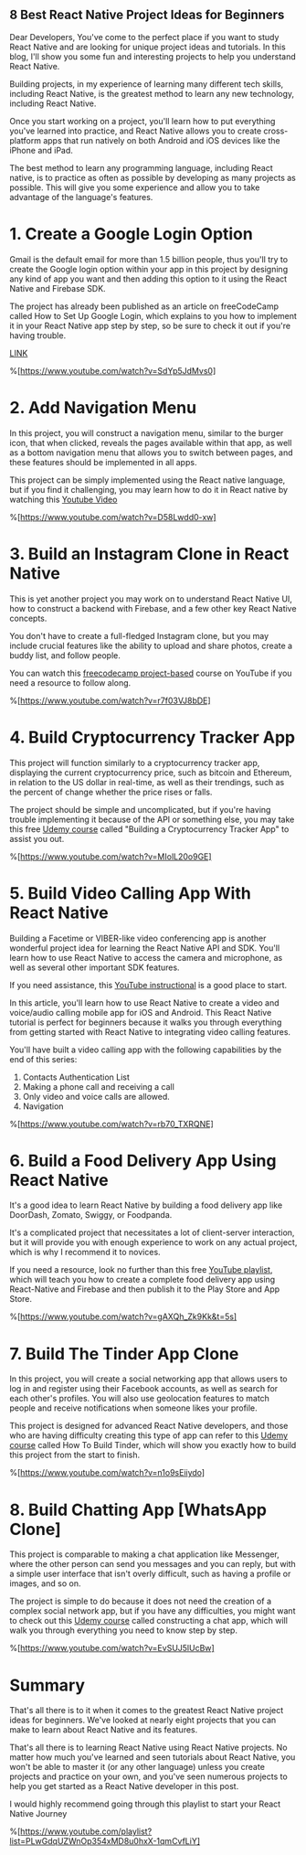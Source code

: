 ## 8 Best React Native Project Ideas for Beginners

Dear Developers, You've come to the perfect place if you want to study React Native and are looking for unique project ideas and tutorials. In this blog, I'll show you some fun and interesting projects to help you understand React Native.

Building projects, in my experience of learning many different tech skills, including React Native, is the greatest method to learn any new technology, including React Native.

Once you start working on a project, you'll learn how to put everything you've learned into practice, and React Native allows you to create cross-platform apps that run natively on both Android and iOS devices like the iPhone and iPad.

The best method to learn any programming language, including React native, is to practice as often as possible by developing as many projects as possible. This will give you some experience and allow you to take advantage of the language's features.


# 1. Create a Google Login Option

Gmail is the default email for more than 1.5 billion people, thus you'll try to create the Google login option within your app in this project by designing any kind of app you want and then adding this option to it using the React Native and Firebase SDK.

The project has already been published as an article on freeCodeCamp called How to Set Up Google Login, which explains to you how to implement it in your React Native app step by step, so be sure to check it out if you're having trouble.

[LINK](https://www.freecodecamp.org/news/google-login-with-react-native-and-firebase/)

%[https://www.youtube.com/watch?v=SdYp5JdMvs0]

# 2. Add Navigation Menu

In this project, you will construct a navigation menu, similar to the burger icon, that when clicked, reveals the pages available within that app, as well as a bottom navigation menu that allows you to switch between pages, and these features should be implemented in all apps.

This project can be simply implemented using the React native language, but if you find it challenging, you may learn how to do it in React native by watching this [Youtube Video](https://www.youtube.com/watch?v=ayxRtBHw754)

%[https://www.youtube.com/watch?v=D58Lwdd0-xw]

# 3. Build an Instagram Clone in React Native

This is yet another project you may work on to understand React Native UI, how to construct a backend with Firebase, and a few other key React Native concepts.

You don't have to create a full-fledged Instagram clone, but you may include crucial features like the ability to upload and share photos, create a buddy list, and follow people.

You can watch this [freecodecamp project-based](https://www.youtube.com/watch?v=1hPgQWbWmEk) course on YouTube if you need a resource to follow along.

%[https://www.youtube.com/watch?v=r7f03VJ8bDE]

# 4. Build Cryptocurrency Tracker App

This project will function similarly to a cryptocurrency tracker app, displaying the current cryptocurrency price, such as bitcoin and Ethereum, in relation to the US dollar in real-time, as well as their trendings, such as the percent of change whether the price rises or falls.

The project should be simple and uncomplicated, but if you're having trouble implementing it because of the API or something else, you may take this free [Udemy course](https://www.udemy.com/course/ultimate-react-native-with-firebase/?ranMID=39197&ranEAID=JVFxdTr9V80&ranSiteID=JVFxdTr9V80-mRkgL.lI1cCF1Kv7bdA_MA&LSNPUBID=JVFxdTr9V80&utm_source=aff-campaign&utm_medium=udemyads) called "Building a Cryptocurrency Tracker App" to assist you out.

%[https://www.youtube.com/watch?v=MIolL20o9GE]

# 5. Build Video Calling App With React Native

Building a Facetime or VIBER-like video conferencing app is another wonderful project idea for learning the React Native API and SDK. You'll learn how to use React Native to access the camera and microphone, as well as several other important SDK features.

If you need assistance, this [YouTube instructional](https://www.youtube.com/watch?v=rb70_TXRQNE) is a good place to start. 

In this article, you'll learn how to use React Native to create a video and voice/audio calling mobile app for iOS and Android. This React Native tutorial is perfect for beginners because it walks you through everything from getting started with React Native to integrating video calling features.

You'll have built a video calling app with the following capabilities by the end of this series:

1. Contacts Authentication List
2. Making a phone call and receiving a call
3. Only video and voice calls are allowed.
4. Navigation

%[https://www.youtube.com/watch?v=rb70_TXRQNE]

# 6. Build a Food Delivery App Using React Native

It's a good idea to learn React Native by building a food delivery app like DoorDash, Zomato, Swiggy, or Foodpanda.

It's a complicated project that necessitates a lot of client-server interaction, but it will provide you with enough experience to work on any actual project, which is why I recommend it to novices.

If you need a resource, look no further than this free [YouTube playlist](https://www.youtube.com/watch?v=gAXQh_Zk9Kk&list=PLAP1EsuzlGNJYvsJzRE8owOzWEhIuZe3i), which will teach you how to create a complete food delivery app using React-Native and Firebase and then publish it to the Play Store and App Store.

%[https://www.youtube.com/watch?v=gAXQh_Zk9Kk&t=5s]


# 7.  Build The Tinder App Clone

In this project, you will create a social networking app that allows users to log in and register using their Facebook accounts, as well as search for each other's profiles. You will also use geolocation features to match people and receive notifications when someone likes your profile.

This project is designed for advanced React Native developers, and those who are having difficulty creating this type of app can refer to this [Udemy course](https://www.udemy.com/course/how-to-build-tinder/?ranMID=39197&ranEAID=JVFxdTr9V80&ranSiteID=JVFxdTr9V80-az3sqSyZNOSaC3nz4LMngQ&LSNPUBID=JVFxdTr9V80&utm_source=aff-campaign&utm_medium=udemyads) called How To Build Tinder, which will show you exactly how to build this project from the start to finish.

%[https://www.youtube.com/watch?v=n1o9sEiiydo]

# 8. Build Chatting App [WhatsApp Clone]

This project is comparable to making a chat application like Messenger, where the other person can send you messages and you can reply, but with a simple user interface that isn't overly difficult, such as having a profile or images, and so on.

The project is simple to do because it does not need the creation of a complex social network app, but if you have any difficulties, you might want to check out this [Udemy course](https://www.udemy.com/course/learn-react-native-by-building-a-chat-app/?ranMID=39197&ranEAID=JVFxdTr9V80&ranSiteID=JVFxdTr9V80-A6thwh5T0Fie1YLdjrZXQA&LSNPUBID=JVFxdTr9V80&utm_source=aff-campaign&utm_medium=udemyads) called constructing a chat app, which will walk you through everything you need to know step by step.

%[https://www.youtube.com/watch?v=EvSUJ5lUcBw]

# Summary

That's all there is to it when it comes to the greatest React Native project ideas for beginners. We've looked at nearly eight projects that you can make to learn about React Native and its features.

That's all there is to learning React Native using React Native projects. No matter how much you've learned and seen tutorials about React Native, you won't be able to master it (or any other language) unless you create projects and practice on your own, and you've seen numerous projects to help you get started as a React Native developer in this post.

I would highly recommend going through this playlist to start your React Native Journey 

%[https://www.youtube.com/playlist?list=PLwGdqUZWnOp354xMD8u0hxX-1qmCvfLiY]







